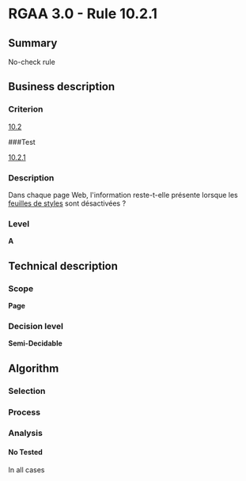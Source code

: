 # RGAA 3.0 -  Rule 10.2.1

## Summary

No-check rule

## Business description

### Criterion

[10.2](http://references.modernisation.gouv.fr/referentiel-technique-0#crit-10-2)

###Test

[10.2.1](http://references.modernisation.gouv.fr/referentiel-technique-0#test-10-2-1)

### Description

Dans chaque page Web, l'information reste-t-elle pr&eacute;sente lorsque les <a href="http://references.modernisation.gouv.fr/referentiel-technique-0#mFeuilleStyle">feuilles de styles</a> sont d&eacute;sactiv&eacute;es ?

### Level

**A**

## Technical description

### Scope

**Page**

### Decision level

**Semi-Decidable**

## Algorithm

### Selection

### Process

### Analysis

#### No Tested 

In all cases

